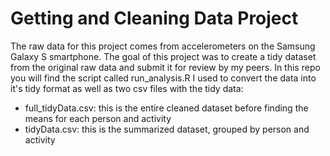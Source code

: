# Getting and Cleaning Data Project

The raw data for this project comes from accelerometers on the Samsung Galaxy S smartphone. The goal of this project was to create a tidy dataset from the original raw data and submit it for review by my peers. In this repo you will find the script called run_analysis.R I used to convert the data into it's tidy format as well as two csv files with the tidy data:

* full_tidyData.csv: this is the entire cleaned dataset before finding the means for each person and activity
* tidyData.csv: this is the summarized dataset, grouped by person and activity